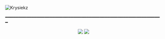 <img src="[https://cdn.discordapp.com/attachments/1097559635113816125/1103065293070291005/Yeni_Proje_17.png](https://media.discordapp.net/attachments/1250475373502791702/1268007964099215360/2021324243.png?ex=66aadbf1&is=66a98a71&hm=ac65d25649b507b3097e217810c444f37f1ad79ff76ed96cf90a0dfbdfd280b8&=&format=webp&quality=lossless&width=939&height=559)" alt="Krysiekz"/>

━━━━━━━━━━━━━━━━━━━━━━━━━━━━━━━━━━━━━━━━━━━━━━━━━━━━━━━━━━━━

<p align="center">
 <a href="https://discord.com/users/797467886456930304"><img src="https://img.shields.io/badge/Cocukşube Kayra%20-7289DA.svg?&style=for-the-badge&logo=discord&logoColor=white"></a>
     <a href="https://www.instagram.com/cocuksube_kayra/" target"blank_"><img src="https://img.shields.io/badge/INSTAGRAM%20-DC3175.svg?&style=for-the-badge&logo=instagram&logoColor=white"></a>
